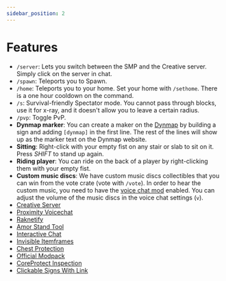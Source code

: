 ```yaml
---
sidebar_position: 2
---
```


# Features

- `/server`: Lets you switch between the SMP and the Creative server. Simply click on the server in chat.
- `/spawn`: Teleports you to Spawn.
- `/home`: Teleports you to your home. Set your home with `/sethome`. There is a one hour cooldown on the command.
- `/s`: Survival-friendly Spectator mode. You cannot pass through blocks, use it for x-ray, and it doesn't allow you to leave a certain radius.
- `/pvp`: Toggle PvP.
- **Dynmap marker**: You can create a maker on the [Dynmap](pathname://https://map.survival-pi.com/) by building a sign and adding `[dynmap]` in the first line. The rest of the lines will show up as the marker text on the Dynmap website. 
- **Sitting**: Right-click with your empty fist on any stair or slab to sit on it. Press *SHIFT* to stand up again.
- **Riding player**: You can ride on the back of a player by right-clicking them with your empty fist.
- **Custom music discs**: We have custom music discs collectibles that you can win from the vote crate (vote with `/vote`). In order to hear the custom music, you need to have the [voice chat mod](./vc.md) enabled. You can adjust the volume of the music discs in the voice chat settings (`v`).
- [Creative Server](./creative.md)
- [Proximity Voicechat](./vc.md)
- [Raknetify](./raknetify.md)
- [Amor Stand Tool](./ast.md)
- [Interactive Chat](./interactivechat.md)
- [Invisible Itemframes](./invisible_itemframes.md)
- [Chest Protection](./chestprotect.md)
- [Official Modpack](./modpack.md)
- [CoreProtect Inspection](./coreprotect.md)
- [Clickable Signs With Link](./signs.md)

